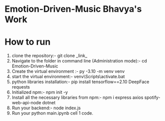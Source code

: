 # Emotion-Driven-Music Bhavya's Work

# How to run
<ol>
    <li>clone the repository:- git clone _link_ </li>
    <li>Navigate to the folder in command line (Administration mode):- cd Emotion-Driven-Music</li>
    <li>Create the virtual environment :- py -3.10 -m venv venv</li>
    <li>start the virtual environment:- venv\Scripts\activate.bat</li>
    <li>python libraries installation:- pip install tensorflow==2.10 DeepFace requests</li>
    <li>Initialized npm:- npm init -y</li>
    <li>Install all the necessary libraries from npm:- npm i express axios spotify-web-api-node dotnet </li>
    <li>Run your backend:- node index.js</li>
    <li>Run your python main.ipynb cell 1 code.</li>
</ol>